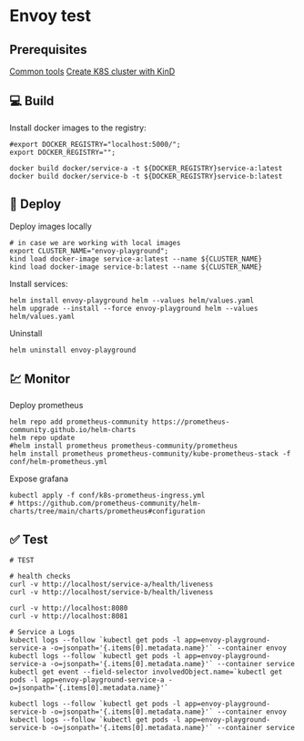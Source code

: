 # Envoy test

## Prerequisites

[Common tools](doc/MACOS-COMMON-TOOLS.md)
[Create K8S cluster with KinD](doc/CREATE-K8S-CLUSTER-KIND.md)

## :computer: Build

Install docker images to the registry:
```shell
#export DOCKER_REGISTRY="localhost:5000/";
export DOCKER_REGISTRY="";

docker build docker/service-a -t ${DOCKER_REGISTRY}service-a:latest
docker build docker/service-b -t ${DOCKER_REGISTRY}service-b:latest
```

## :rocket: Deploy

Deploy images locally

```shell
# in case we are working with local images
export CLUSTER_NAME="envoy-playground";
kind load docker-image service-a:latest --name ${CLUSTER_NAME} 
kind load docker-image service-b:latest --name ${CLUSTER_NAME} 
```

Install services:
```shell
helm install envoy-playground helm --values helm/values.yaml
helm upgrade --install --force envoy-playground helm --values helm/values.yaml
```

Uninstall
```shell
helm uninstall envoy-playground
```

## :chart: Monitor

Deploy prometheus
```shell
helm repo add prometheus-community https://prometheus-community.github.io/helm-charts
helm repo update
#helm install prometheus prometheus-community/prometheus
helm install prometheus prometheus-community/kube-prometheus-stack -f conf/helm-prometheus.yml
```

Expose grafana
```shell
kubectl apply -f conf/k8s-prometheus-ingress.yml
# https://github.com/prometheus-community/helm-charts/tree/main/charts/prometheus#configuration
```

## :white_check_mark: Test
```shell
# TEST

# health checks
curl -v http://localhost/service-a/health/liveness
curl -v http://localhost/service-b/health/liveness

curl -v http://localhost:8080
curl -v http://localhost:8081

# Service a Logs
kubectl logs --follow `kubectl get pods -l app=envoy-playground-service-a -o=jsonpath='{.items[0].metadata.name}'` --container envoy
kubectl logs --follow `kubectl get pods -l app=envoy-playground-service-a -o=jsonpath='{.items[0].metadata.name}'` --container service
kubectl get event --field-selector involvedObject.name=`kubectl get pods -l app=envoy-playground-service-a -o=jsonpath='{.items[0].metadata.name}'`

kubectl logs --follow `kubectl get pods -l app=envoy-playground-service-b -o=jsonpath='{.items[0].metadata.name}'` --container envoy
kubectl logs --follow `kubectl get pods -l app=envoy-playground-service-b -o=jsonpath='{.items[0].metadata.name}'` --container service
```